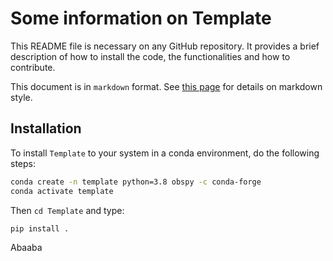 
# Some information on Template

This README file is necessary on any GitHub repository. It provides a brief description of how to install the code, the functionalities and how to contribute.

This document is in `markdown` format. See [this page](https://github.com/adam-p/markdown-here/wiki/Markdown-Cheatsheet) for details on markdown style.

## Installation

To install `Template` to your system in a conda environment, do the following steps:

```bash
conda create -n template python=3.8 obspy -c conda-forge
conda activate template
```

Then `cd Template` and type:

```bash
pip install .
```
Abaaba

